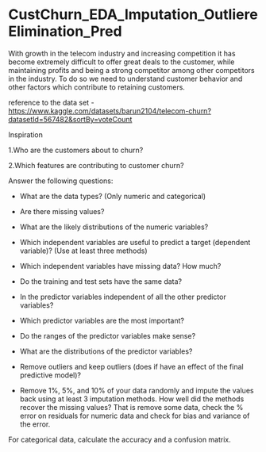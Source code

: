 # CustChurn_EDA_Imputation_OutliereElimination_Pred


With growth in the telecom industry and increasing competition it has become extremely difficult to offer great deals to the customer, while maintaining profits and being a strong competitor among other competitors in the industry. To do so we need to understand customer behavior and other factors which contribute to retaining customers.


reference to the data set - https://www.kaggle.com/datasets/barun2104/telecom-churn?datasetId=567482&sortBy=voteCount


Inspiration 

1.Who are the customers about to churn?

2.Which features are contributing to customer churn?


Answer the following questions:

 

* What are the data types? (Only numeric and categorical)

* Are there missing values?

* What are the likely distributions of the numeric variables?

* Which independent variables are useful to predict a target (dependent variable)? (Use at least three methods)

* Which independent variables have missing data? How much? 

* Do the training and test sets have the same data?

* In the predictor variables independent of all the other predictor variables?

* Which predictor variables are the most important?

* Do the ranges of the predictor variables make sense?

* What are the distributions of the predictor variables?   

* Remove outliers and keep outliers (does if have an effect of the final predictive model)?

* Remove 1%, 5%, and 10% of your data randomly and impute the values back using at least 3 imputation methods. How well did the methods recover the missing values?  That is remove some data, check the % error on residuals for numeric data and check for bias and variance of the error.

For categorical data, calculate the accuracy and a confusion matrix.






